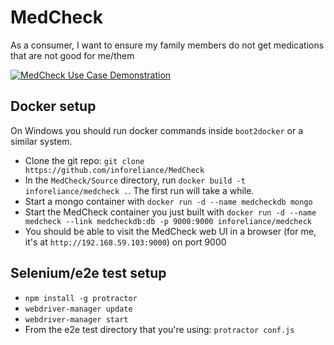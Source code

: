 # MedCheck
As a consumer, I want to ensure my family members do not get medications that are not good for me/them

[![MedCheck Use Case Demonstration](http://img.youtube.com/vi/zRFqj0vDgeQ/1.jpg)](https://www.youtube.com/watch?v=zRFqj0vDgeQ)

## Docker setup
On Windows you should run docker commands inside `boot2docker` or a similar system.

- Clone the git repo: `git clone https://github.com/inforeliance/MedCheck`
- In the `MedCheck/Source` directory, run `docker build -t inforeliance/medcheck .`. The first run will take a while.
- Start a mongo container with `docker run -d --name medcheckdb mongo`
- Start the MedCheck container you just built with `docker run -d --name medcheck --link medcheckdb:db -p 9000:9000 inforeliance/medcheck`
- You should be able to visit the MedCheck web UI in a browser (for me, it's at `http://192.168.59.103:9000`) on port 9000

## Selenium/e2e test setup
- `npm install -g protractor`
- `webdriver-manager update`
- `webdriver-manager start`
- From the e2e test directory that you're using: `protractor conf.js`

